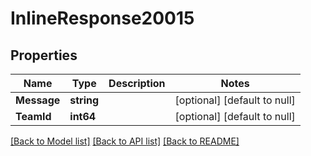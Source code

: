 # InlineResponse20015

## Properties
Name | Type | Description | Notes
------------ | ------------- | ------------- | -------------
**Message** | **string** |  | [optional] [default to null]
**TeamId** | **int64** |  | [optional] [default to null]

[[Back to Model list]](../README.md#documentation-for-models) [[Back to API list]](../README.md#documentation-for-api-endpoints) [[Back to README]](../README.md)


